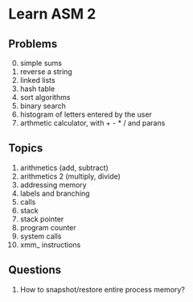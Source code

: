 # Learn ASM 2

## Problems

0. simple sums
1. reverse a string
2. linked lists
3. hash table
4. sort algorithms
5. binary search
1. histogram of letters entered by the user
2. arthmetic calculator, with + - * / and parans

## Topics

1. arithmetics (add, subtract)
2. arithmetics 2 (multiply, divide)
3. addressing memory
4. labels and branching
5. calls
6. stack
7. stack pointer
8. program counter
9. system calls
10. xmm_ instructions

## Questions

1. How to snapshot/restore entire process memory?
